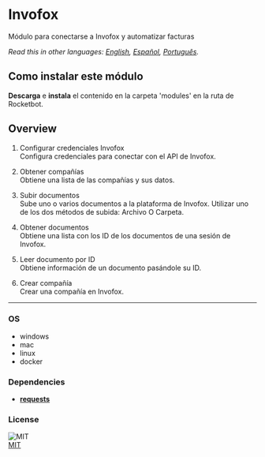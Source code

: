 # Invofox
  
Módulo para conectarse a Invofox y automatizar facturas  

*Read this in other languages: [English](README.md), [Español](README.es.md), [Português](README.pr.md).*

## Como instalar este módulo
  
__Descarga__ e __instala__ el contenido en la carpeta 'modules' en la ruta de Rocketbot.  



## Overview


1. Configurar credenciales Invofox  
Configura credenciales para conectar con el API de Invofox.

2. Obtener compañías  
Obtiene una lista de las compañías y sus datos.

3. Subir documentos  
Sube uno o varios documentos a la plataforma de Invofox. Utilizar uno de los dos métodos de subida: Archivo O Carpeta.

4. Obtener documentos  
Obtiene una lista con los ID de los documentos de una sesión de Invofox.

5. Leer documento por ID  
Obtiene información de un documento pasándole su ID.

6. Crear compañía  
Crear una compañía en Invofox.  




----
### OS

- windows
- mac
- linux
- docker

### Dependencies
- [**requests**](https://pypi.org/project/requests/)
### License
  
![MIT](https://camo.githubusercontent.com/107590fac8cbd65071396bb4d04040f76cde5bde/687474703a2f2f696d672e736869656c64732e696f2f3a6c6963656e73652d6d69742d626c75652e7376673f7374796c653d666c61742d737175617265)  
[MIT](http://opensource.org/licenses/mit-license.ph)